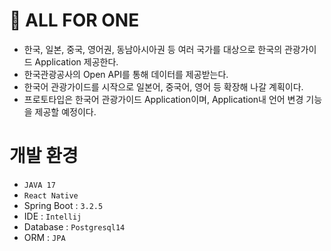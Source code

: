 # 🫡 ALL FOR ONE
- 한국, 일본, 중국, 영어권, 동남아시아권 등 여러 국가를 대상으로 한국의 관광가이드 Application 제공한다.
- 한국관광공사의 Open API를 통해  데이터를 제공받는다.
- 한국어 관광가이드를 시작으로 일본어, 중국어, 영어 등 확장해 나갈 계획이다.
- 프로토타입은 한국어 관광가이드 Application이며, Application내 언어 변경 기능을 제공할 예정이다.


# 개발 환경
- `JAVA 17`
- `React Native`
- Spring Boot : `3.2.5`
- IDE : `Intellij`
- Database : `Postgresql14`
- ORM : `JPA`
